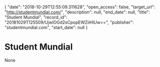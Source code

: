 {
  "date": "2018-10-29T12:55:09.311628", 
  "open_access": false, 
  "target_url": "http://studentmundial.com/", 
  "description": null, 
  "end_date": null, 
  "title": "Student Mundial", 
  "record_id": "20181029T125509/UjwlOGd2sCpopEWZiiHlUw==", 
  "publisher": "studentmundial.com", 
  "start_date": null
}

# Student Mundial

None